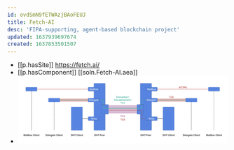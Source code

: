 ```yaml
---
id: ovdSmN9fETWAzjBAoFEUJ
title: Fetch-AI
desc: 'FIPA-supporting, agent-based blockchain project'
updated: 1637939697674
created: 1637853501507
---
```



- [[p.hasSite]] https://fetch.ai/
- [[p.hasComponent]] [[soln.Fetch-AI.aea]]
- ![](/assets/images/2021-11-25-19-52-26.png)
